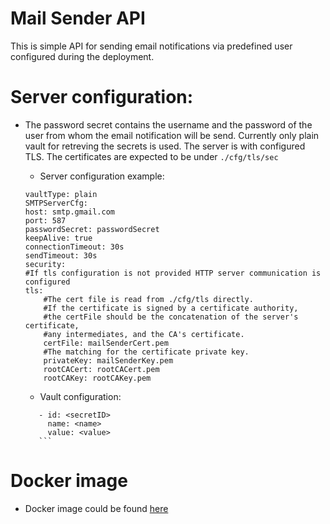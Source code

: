 # Mail Sender API

This is simple API for sending email notifications via predefined user configured during the deployment.

# Server configuration:

- The password secret contains the username and the password of the user from whom the email notification will be send. Currently only plain vault for retreving the secrets is used. The server is with configured TLS. The certificates are expected to be under `./cfg/tls/sec`

    - Server configuration example:
    ```
    vaultType: plain
    SMTPServerCfg:
    host: smtp.gmail.com
    port: 587
    passwordSecret: passwordSecret
    keepAlive: true
    connectionTimeout: 30s
    sendTimeout: 30s
    security:
    #If tls configuration is not provided HTTP server communication is configured
    tls:
        #The cert file is read from ./cfg/tls directly.
        #If the certificate is signed by a certificate authority,
        #the certFile should be the concatenation of the server's certificate,
        #any intermediates, and the CA's certificate.
        certFile: mailSenderCert.pem
        #The matching for the certificate private key.
        privateKey: mailSenderKey.pem
        rootCACert: rootCACert.pem
        rootCAKey: rootCAKey.pem
    ```

    - Vault configuration:
     ```
        - id: <secretID>
          name: <name>
          value: <value>
        ```

# Docker image

- Docker image could be found [here](https://hub.docker.com/repository/docker/todorov99/mailsender)